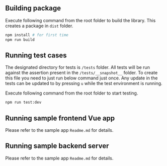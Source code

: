 ## Building package

Execute following command from the root folder to build the library. This creates a package in `dist` folder.
```sh
npm install # for first time
npm run build
```

## Running test cases

The designated directory for tests is `/tests` folder. All tests will be run against the assertion present in the `/tests/__snapshot__` folder. To create this file you need to just run below command just once. Any update in the tests can be updated to by pressing `u` while the test environment is running.

Execute following command from the root folder to start testing.
```sh
npm run test:dev
```

## Running sample frontend Vue app

Please refer to the sample app `Readme.md` for details.

## Running sample backend server

Please refer to the sample app `Readme.md` for details.

